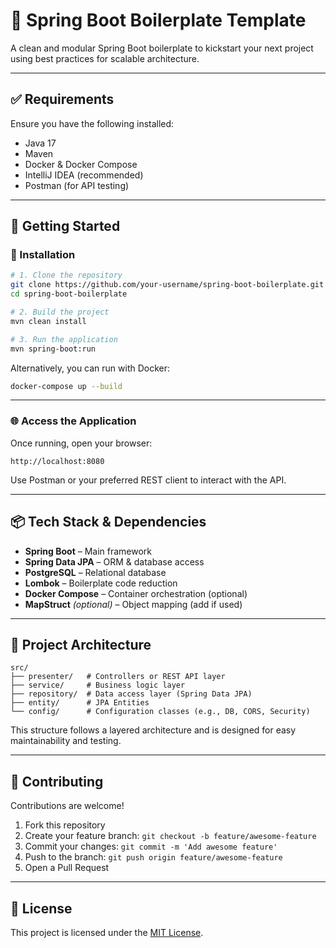 # 🌱 Spring Boot Boilerplate Template

A clean and modular Spring Boot boilerplate to kickstart your next project using best practices for scalable architecture.

---

## ✅ Requirements

Ensure you have the following installed:

* Java 17
* Maven
* Docker & Docker Compose
* IntelliJ IDEA (recommended)
* Postman (for API testing)

---

## 🚀 Getting Started

### 🧱 Installation

```bash
# 1. Clone the repository
git clone https://github.com/your-username/spring-boot-boilerplate.git
cd spring-boot-boilerplate

# 2. Build the project
mvn clean install

# 3. Run the application
mvn spring-boot:run
```

Alternatively, you can run with Docker:

```bash
docker-compose up --build
```

---

### 🌐 Access the Application

Once running, open your browser:

```
http://localhost:8080
```

Use Postman or your preferred REST client to interact with the API.

---

## 📦 Tech Stack & Dependencies

* **Spring Boot** – Main framework
* **Spring Data JPA** – ORM & database access
* **PostgreSQL** – Relational database
* **Lombok** – Boilerplate code reduction
* **Docker Compose** – Container orchestration (optional)
* **MapStruct** *(optional)* – Object mapping (add if used)

---

## 🧱 Project Architecture

```
src/
├── presenter/   # Controllers or REST API layer
├── service/     # Business logic layer
├── repository/  # Data access layer (Spring Data JPA)
├── entity/      # JPA Entities
└── config/      # Configuration classes (e.g., DB, CORS, Security)
```

This structure follows a layered architecture and is designed for easy maintainability and testing.

---

## 🤝 Contributing

Contributions are welcome!

1. Fork this repository
2. Create your feature branch: `git checkout -b feature/awesome-feature`
3. Commit your changes: `git commit -m 'Add awesome feature'`
4. Push to the branch: `git push origin feature/awesome-feature`
5. Open a Pull Request

---

## 📄 License

This project is licensed under the [MIT License](LICENSE).
